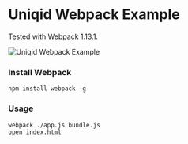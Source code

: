 # Uniqid Webpack Example
Tested with Webpack 1.13.1.

![Uniqid Webpack Example](http://i.imgur.com/mcYnRac.png)

### Install Webpack
```
npm install webpack -g
```

### Usage
```
webpack ./app.js bundle.js
open index.html
```
